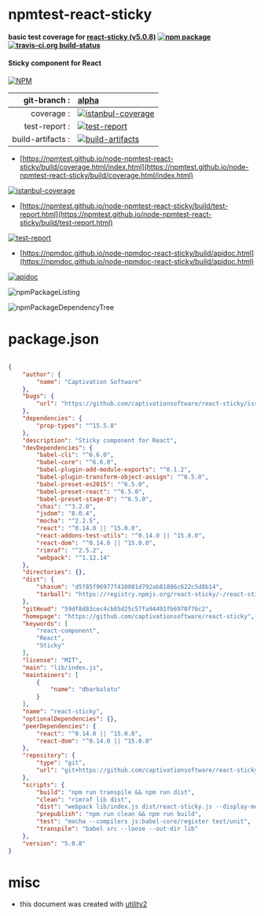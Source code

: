 # npmtest-react-sticky

#### basic test coverage for  [react-sticky (v5.0.8)](https://github.com/captivationsoftware/react-sticky)  [![npm package](https://img.shields.io/npm/v/npmtest-react-sticky.svg?style=flat-square)](https://www.npmjs.org/package/npmtest-react-sticky) [![travis-ci.org build-status](https://api.travis-ci.org/npmtest/node-npmtest-react-sticky.svg)](https://travis-ci.org/npmtest/node-npmtest-react-sticky)

#### Sticky component for React

[![NPM](https://nodei.co/npm/react-sticky.png?downloads=true&downloadRank=true&stars=true)](https://www.npmjs.com/package/react-sticky)

| git-branch : | [alpha](https://github.com/npmtest/node-npmtest-react-sticky/tree/alpha)|
|--:|:--|
| coverage : | [![istanbul-coverage](https://npmtest.github.io/node-npmtest-react-sticky/build/coverage.badge.svg)](https://npmtest.github.io/node-npmtest-react-sticky/build/coverage.html/index.html)|
| test-report : | [![test-report](https://npmtest.github.io/node-npmtest-react-sticky/build/test-report.badge.svg)](https://npmtest.github.io/node-npmtest-react-sticky/build/test-report.html)|
| build-artifacts : | [![build-artifacts](https://npmtest.github.io/node-npmtest-react-sticky/glyphicons_144_folder_open.png)](https://github.com/npmtest/node-npmtest-react-sticky/tree/gh-pages/build)|

- [https://npmtest.github.io/node-npmtest-react-sticky/build/coverage.html/index.html](https://npmtest.github.io/node-npmtest-react-sticky/build/coverage.html/index.html)

[![istanbul-coverage](https://npmtest.github.io/node-npmtest-react-sticky/build/screenCapture.buildCi.browser.%252Ftmp%252Fbuild%252Fcoverage.lib.html.png)](https://npmtest.github.io/node-npmtest-react-sticky/build/coverage.html/index.html)

- [https://npmtest.github.io/node-npmtest-react-sticky/build/test-report.html](https://npmtest.github.io/node-npmtest-react-sticky/build/test-report.html)

[![test-report](https://npmtest.github.io/node-npmtest-react-sticky/build/screenCapture.buildCi.browser.%252Ftmp%252Fbuild%252Ftest-report.html.png)](https://npmtest.github.io/node-npmtest-react-sticky/build/test-report.html)

- [https://npmdoc.github.io/node-npmdoc-react-sticky/build/apidoc.html](https://npmdoc.github.io/node-npmdoc-react-sticky/build/apidoc.html)

[![apidoc](https://npmdoc.github.io/node-npmdoc-react-sticky/build/screenCapture.buildCi.browser.%252Ftmp%252Fbuild%252Fapidoc.html.png)](https://npmdoc.github.io/node-npmdoc-react-sticky/build/apidoc.html)

![npmPackageListing](https://npmtest.github.io/node-npmtest-react-sticky/build/screenCapture.npmPackageListing.svg)

![npmPackageDependencyTree](https://npmtest.github.io/node-npmtest-react-sticky/build/screenCapture.npmPackageDependencyTree.svg)



# package.json

```json

{
    "author": {
        "name": "Captivation Software"
    },
    "bugs": {
        "url": "https://github.com/captivationsoftware/react-sticky/issues"
    },
    "dependencies": {
        "prop-types": "^15.5.8"
    },
    "description": "Sticky component for React",
    "devDependencies": {
        "babel-cli": "^6.6.0",
        "babel-core": "^6.6.0",
        "babel-plugin-add-module-exports": "^0.1.2",
        "babel-plugin-transform-object-assign": "^6.5.0",
        "babel-preset-es2015": "^6.5.0",
        "babel-preset-react": "^6.5.0",
        "babel-preset-stage-0": "^6.5.0",
        "chai": "^3.2.0",
        "jsdom": "8.0.4",
        "mocha": "^2.2.5",
        "react": "^0.14.0 || ^15.0.0",
        "react-addons-test-utils": "^0.14.0 || ^15.0.0",
        "react-dom": "^0.14.0 || ^15.0.0",
        "rimraf": "^2.5.2",
        "webpack": "^1.12.14"
    },
    "directories": {},
    "dist": {
        "shasum": "d5f85f96977f410081d792ab81886c622c5d8b14",
        "tarball": "https://registry.npmjs.org/react-sticky/-/react-sticky-5.0.8.tgz"
    },
    "gitHead": "59df8d83cec4cb85d25c57fa94491fb6970f76c2",
    "homepage": "https://github.com/captivationsoftware/react-sticky",
    "keywords": [
        "react-component",
        "React",
        "Sticky"
    ],
    "license": "MIT",
    "main": "lib/index.js",
    "maintainers": [
        {
            "name": "dbarbalato"
        }
    ],
    "name": "react-sticky",
    "optionalDependencies": {},
    "peerDependencies": {
        "react": "^0.14.0 || ^15.0.0",
        "react-dom": "^0.14.0 || ^15.0.0"
    },
    "repository": {
        "type": "git",
        "url": "git+https://github.com/captivationsoftware/react-sticky.git"
    },
    "scripts": {
        "build": "npm run transpile && npm run dist",
        "clean": "rimraf lib dist",
        "dist": "webpack lib/index.js dist/react-sticky.js --display-modules --progress && NODE_ENV=production webpack lib/index.js dist/react-sticky.min.js --display-modules --progress",
        "prepublish": "npm run clean && npm run build",
        "test": "mocha --compilers js:babel-core/register test/unit",
        "transpile": "babel src --loose --out-dir lib"
    },
    "version": "5.0.8"
}
```



# misc
- this document was created with [utility2](https://github.com/kaizhu256/node-utility2)
